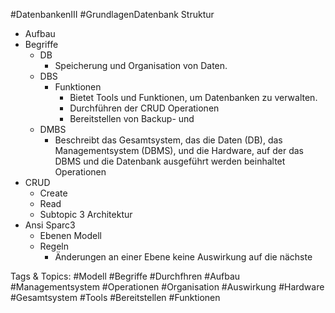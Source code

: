  #DatenbankenIII #GrundlagenDatenbank
 Struktur
  - Aufbau
  - Begriffe
    - DB
      - Speicherung und Organisation von Daten.
    - DBS
      - Funktionen
        - Bietet Tools und Funktionen, um Datenbanken zu verwalten. 
        - Durchführen der CRUD Operationen
        - Bereitstellen von Backup- und 
    - DMBS
      - Beschreibt das Gesamtsystem, das die Daten (DB), das Managementsystem (DBMS), und die Hardware, auf der das DBMS und die Datenbank ausgeführt werden beinhaltet
 Operationen
  - CRUD
    - Create
    - Read
    - Subtopic 3
 Architektur
  - Ansi Sparc3
    - Ebenen Modell
    - Regeln
      - Änderungen an einer Ebene keine Auswirkung auf die nächste

   Tags & Topics:
   #Modell
   #Begriffe
   #Durchfhren
   #Aufbau
   #Managementsystem
   #Operationen
   #Organisation
   #Auswirkung
   #Hardware
   #Gesamtsystem
   #Tools
   #Bereitstellen
   #Funktionen